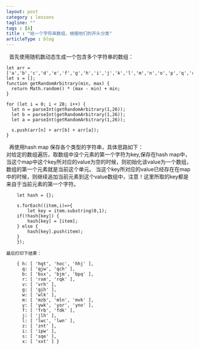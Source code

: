 ```yaml
---
layout: post
category : lessons
tagline: ""
tags : [A]
title : "给一个字符串数组，根据他们的开头分类"
articleType : blog
---
```



&nbsp;&nbsp;首先使用随机数动态生成一个包含多个字符串的数组：

	let arr = ['a','b','c','d','e','f','g','h','i','j','k','l','m','n','o','p','q','r','s','t','u','v','w','x','y','z'];
    let s = [];
    function getRandomArbitrary(min, max) {
      return Math.random() * (max - min) + min;
    }
    
    for (let i = 0; i < 28; i++) {
      let n = parseInt(getRandomArbitrary(1,26));
      let b = parseInt(getRandomArbitrary(1,26));
      let a = parseInt(getRandomArbitrary(1,26));
    	
      s.push(arr[n] + arr[b] + arr[a]);
    }

&nbsp;&nbsp;再使用hash map 保存各个类型的字符串，具体思路如下：  
对给定的数组遍历，取数组中没个元素的第一个字符为key,保存在hash map中，当这个map中这个key所对应的value为空的时候，则初始化该value为一个数组，数组的第一个元素就是当前这个单元。
当这个key所对应的value已经存在在map中的时候，则继续追加当前元素到这个value数组中，注意！这里所取的key都是来自于当前元素的第一个字符。


~~~
	let hash = {};
    
	s.forEach((item,i)=>{
		let key = item.substring(0,1);
    if(!hash[key]) {
    	hash[key] = [item];
    } else {
    	hash[key].push(item);
    }
	});
    
最后打印下结果：

    { h: [ 'hqt', 'hoc', 'hhj' ],
      q: [ 'qjw', 'qch' ],
      b: [ 'bsx', 'bjm', 'bpq' ],
      r: [ 'rxm', 'rqk' ],
      v: [ 'vrh' ],
      g: [ 'gih' ],
      w: [ 'wlk' ],
      m: [ 'mzb', 'mln', 'mvk' ],
      y: [ 'ywk', 'yor', 'yno' ],
      f: [ 'frb', 'fdk' ],
      j: [ 'jlh' ],
      l: [ 'lwc', 'lwn' ],
      z: [ 'znt' ],
      i: [ 'ipw' ],
      s: [ 'sqe' ],
      x: [ 'xxt' ] }
    
